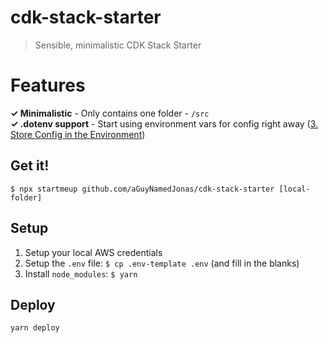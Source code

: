 # cdk-stack-starter
> Sensible, minimalistic CDK Stack Starter

# Features
**✓ Minimalistic** - Only contains one folder - `/src`  
**✓ .dotenv support** - Start using environment vars for config right away ([3. Store Config in the Environment](https://12factor.net/config))  

## Get it!
`$ npx startmeup github.com/aGuyNamedJonas/cdk-stack-starter [local-folder]`

## Setup
1. Setup your local AWS credentials
2. Setup the `.env` file: `$ cp .env-template .env` (and fill in the blanks)
3. Install `node_modules`: `$ yarn`

## Deploy
`yarn deploy`
